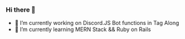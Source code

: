 ### Hi there 👋


- 🔭 I’m currently working on Discord.JS Bot functions in Tag Along
- 🌱 I’m currently learning MERN Stack && Ruby on Rails

